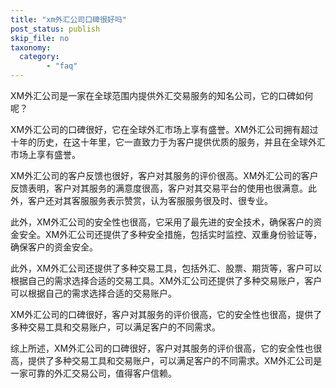 ```yaml
---
title: "xm外汇公司口碑很好吗"
post_status: publish
skip_file: no
taxonomy:
  category:
        - "faq"
---
```


XM外汇公司是一家在全球范围内提供外汇交易服务的知名公司，它的口碑如何呢？

XM外汇公司的口碑很好，它在全球外汇市场上享有盛誉。XM外汇公司拥有超过十年的历史，在这十年里，它一直致力于为客户提供优质的服务，并且在全球外汇市场上享有盛誉。

XM外汇公司的客户反馈也很好，客户对其服务的评价很高。XM外汇公司的客户反馈表明，客户对其服务的满意度很高，客户对其交易平台的使用也很满意。此外，客户还对其客服服务表示赞赏，认为客服服务很及时、很专业。

此外，XM外汇公司的安全性也很高，它采用了最先进的安全技术，确保客户的资金安全。XM外汇公司还提供了多种安全措施，包括实时监控、双重身份验证等，确保客户的资金安全。

此外，XM外汇公司还提供了多种交易工具，包括外汇、股票、期货等，客户可以根据自己的需求选择合适的交易工具。XM外汇公司还提供了多种交易账户，客户可以根据自己的需求选择合适的交易账户。

XM外汇公司的口碑很好，客户对其服务的评价很高，它的安全性也很高，提供了多种交易工具和交易账户，可以满足客户的不同需求。

综上所述，XM外汇公司的口碑很好，客户对其服务的评价很高，它的安全性也很高，提供了多种交易工具和交易账户，可以满足客户的不同需求。XM外汇公司是一家可靠的外汇交易公司，值得客户信赖。
